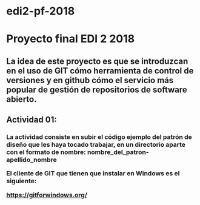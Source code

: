 # edi2-pf-2018
<h1>Proyecto final EDI 2 2018</h1>

<h2>La idea de este proyecto es que se introduzcan en el uso de GIT cómo herramienta de control de versiones y en github cómo el servicio más popular de gestión de repositorios de software abierto.</h2>

<h2>Actividad 01:</h2>
<h3>La actividad consiste en subir el código ejemplo del patrón de diseño que les haya tocado trabajar, en un directorio aparte con el formato de nombre: nombre_del_patron-apellido_nombre

El cliente de GIT que tienen que instalar en Windows es el siguiente:

https://gitforwindows.org/
</h3> 

